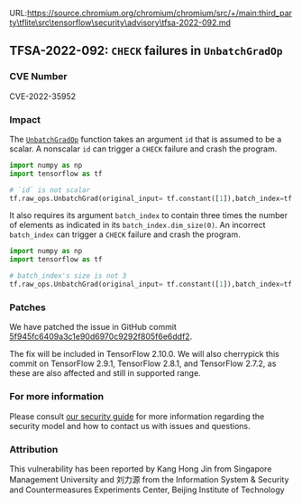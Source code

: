 URL:https://source.chromium.org/chromium/chromium/src/+/main:third_party\tflite\src\tensorflow\security\advisory\tfsa-2022-092.md
## TFSA-2022-092: `CHECK` failures in `UnbatchGradOp`

### CVE Number
CVE-2022-35952

### Impact
The [`UnbatchGradOp`](https://github.com/tensorflow/tensorflow/blob/769eddaf479c8debead9a59a72617d6ed6f0fe10/tensorflow/core/kernels/batch_kernels.cc#L891) function takes an argument `id` that is assumed to be a scalar. A nonscalar `id` can trigger a `CHECK` failure and crash the program.
```python
import numpy as np
import tensorflow as tf

# `id` is not scalar
tf.raw_ops.UnbatchGrad(original_input= tf.constant([1]),batch_index=tf.constant([[0,0,0 ], ], dtype=tf.int64),grad=tf.constant([1,]),id=tf.constant([1,1,], dtype=tf.int64))
```
It also requires its argument `batch_index` to contain three times the number of elements as indicated in its `batch_index.dim_size(0)`. An incorrect `batch_index` can trigger a `CHECK` failure and crash the program.
```python
import numpy as np
import tensorflow as tf

# batch_index's size is not 3
tf.raw_ops.UnbatchGrad(original_input= tf.constant([1]),batch_index=tf.constant([[0,0], ], dtype=tf.int64),grad=tf.constant([1,]),id=tf.constant([1,], dtype=tf.int64))
```

### Patches
We have patched the issue in GitHub commit [5f945fc6409a3c1e90d6970c9292f805f6e6ddf2](https://github.com/tensorflow/tensorflow/commit/5f945fc6409a3c1e90d6970c9292f805f6e6ddf2).

The fix will be included in TensorFlow 2.10.0. We will also cherrypick this commit on TensorFlow 2.9.1, TensorFlow 2.8.1, and TensorFlow 2.7.2, as these are also affected and still in supported range.


### For more information
Please consult [our security guide](https://github.com/tensorflow/tensorflow/blob/master/SECURITY.md) for more information regarding the security model and how to contact us with issues and questions.


### Attribution
This vulnerability has been reported by Kang Hong Jin from Singapore Management University and 刘力源 from the Information System & Security and Countermeasures Experiments Center, Beijing Institute of Technology
